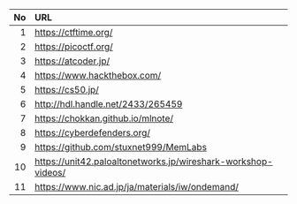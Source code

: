 |No|URL|
|--:|:--|
|  1|https://ctftime.org/
|  2|https://picoctf.org/
|  3|https://atcoder.jp/
|  4|https://www.hackthebox.com/
|  5|https://cs50.jp/
|  6|http://hdl.handle.net/2433/265459
|  7|https://chokkan.github.io/mlnote/
|  8|https://cyberdefenders.org/
|  9|https://github.com/stuxnet999/MemLabs
| 10|https://unit42.paloaltonetworks.jp/wireshark-workshop-videos/
| 11|https://www.nic.ad.jp/ja/materials/iw/ondemand/
